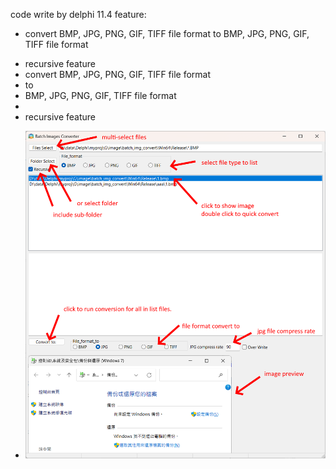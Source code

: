 code write by delphi 11.4
feature:
* convert BMP, JPG, PNG, GIF, TIFF file format to
BMP, JPG, PNG, GIF, TIFF file format

- recursive feature
- convert BMP, JPG, PNG, GIF, TIFF file format 
- to
- BMP, JPG, PNG, GIF, TIFF file format
- 
- recursive feature

* ![N|Solid](https://github.com/vincentcheng2116/batch_img_convert/blob/main/help.png)
